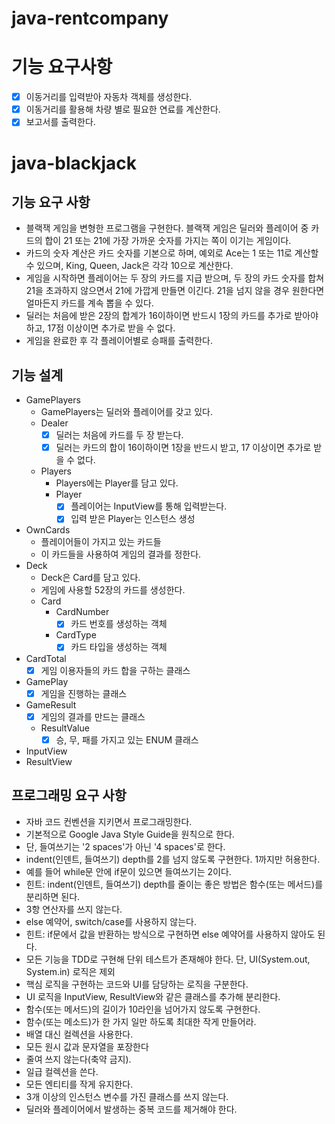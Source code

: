 # java-rentcompany
# 기능 요구사항
- [X] 이동거리를 입력받아 자동차 객체를 생성한다.
- [X] 이동거리를 활용해 차량 별로 필요한 연료를 계산한다.
- [X] 보고서를 출력한다.

# java-blackjack
## 기능 요구 사항
- 블랙잭 게임을 변형한 프로그램을 구현한다. 블랙잭 게임은 딜러와 플레이어 중 카드의 합이 21 또는 21에 가장 가까운 숫자를 가지는 쪽이 이기는 게임이다.
- 카드의 숫자 계산은 카드 숫자를 기본으로 하며, 예외로 Ace는 1 또는 11로 계산할 수 있으며, King, Queen, Jack은 각각 10으로 계산한다.
- 게임을 시작하면 플레이어는 두 장의 카드를 지급 받으며, 두 장의 카드 숫자를 합쳐 21을 초과하지 않으면서 21에 가깝게 만들면 이긴다. 21을 넘지 않을 경우 원한다면 얼마든지 카드를 계속 뽑을 수 있다.
- 딜러는 처음에 받은 2장의 합계가 16이하이면 반드시 1장의 카드를 추가로 받아야 하고, 17점 이상이면 추가로 받을 수 없다.
- 게임을 완료한 후 각 플레이어별로 승패를 출력한다.

## 기능 설계
- GamePlayers
    - GamePlayers는 딜러와 플레이어를 갖고 있다.
    - Dealer
        - [X] 딜러는 처음에 카드를 두 장 받는다.
        - [X] 딜러는 카드의 합이 16이하이면 1장을 반드시 받고, 17 이상이면 추가로 받을 수 없다.
    - Players
        - Players에는 Player를 담고 있다.
        - Player
            - [X] 플레이어는 InputView를 통해 입력받는다.
            - [X] 입력 받은 Player는 인스턴스 생성
- OwnCards
    - 플레이어들이 가지고 있는 카드들
    - 이 카드들을 사용하여 게임의 결과를 정한다.
- Deck
    - Deck은 Card를 담고 있다.
    - 게임에 사용할 52장의 카드를 생성한다.
    - Card
        - CardNumber
            - [X] 카드 번호를 생성하는 객체
        - CardType
            - [X] 카드 타입을 생성하는 객체
- CardTotal
    - [X] 게임 이용자들의 카드 합을 구하는 클래스
- GamePlay
    - [X] 게임을 진행하는 클래스
- GameResult
    - [X] 게임의 결과를 만드는 클래스
    - ResultValue
        - [X] 승, 무, 패를 가지고 있는 ENUM 클래스
- InputView
- ResultView

## 프로그래밍 요구 사항
- 자바 코드 컨벤션을 지키면서 프로그래밍한다.
- 기본적으로 Google Java Style Guide을 원칙으로 한다.
- 단, 들여쓰기는 '2 spaces'가 아닌 '4 spaces'로 한다.
- indent(인덴트, 들여쓰기) depth를 2를 넘지 않도록 구현한다. 1까지만 허용한다.
- 예를 들어 while문 안에 if문이 있으면 들여쓰기는 2이다.
- 힌트: indent(인덴트, 들여쓰기) depth를 줄이는 좋은 방법은 함수(또는 메서드)를 분리하면 된다.
- 3항 연산자를 쓰지 않는다.
- else 예약어, switch/case를 사용하지 않는다.
- 힌트: if문에서 값을 반환하는 방식으로 구현하면 else 예약어를 사용하지 않아도 된다.
- 모든 기능을 TDD로 구현해 단위 테스트가 존재해야 한다. 단, UI(System.out, System.in) 로직은 제외
- 핵심 로직을 구현하는 코드와 UI를 담당하는 로직을 구분한다.
- UI 로직을 InputView, ResultView와 같은 클래스를 추가해 분리한다.
- 함수(또는 메서드)의 길이가 10라인을 넘어가지 않도록 구현한다.
- 함수(또는 메소드)가 한 가지 일만 하도록 최대한 작게 만들어라.
- 배열 대신 컬렉션을 사용한다.
- 모든 원시 값과 문자열을 포장한다
- 줄여 쓰지 않는다(축약 금지).
- 일급 컬렉션을 쓴다.
- 모든 엔티티를 작게 유지한다.
- 3개 이상의 인스턴스 변수를 가진 클래스를 쓰지 않는다.
- 딜러와 플레이어에서 발생하는 중복 코드를 제거해야 한다.
